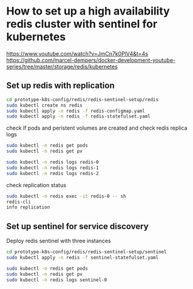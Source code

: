 # How to set up a high availability redis cluster with sentinel for kubernetes

https://www.youtube.com/watch?v=JmCn7k0PlV4&t=4s
https://github.com/marcel-dempers/docker-development-youtube-series/tree/master/storage/redis/kubernetes


## Set up redis with replication

```bash
cd prototype-k8s-config/redis/redis-sentinel-setup/redis
sudo kubectl create ns redis
sudo kubectl apply -n redis -f redis-configmap.yaml
sudo kubectl apply -n redis -f redis-statefulset.yaml
```

check if pods and peristent volumes are created and check redis replica logs

```bash
sudo kubectl -n redis get pods
sudo kubectl -n redis get pv

sudo kubectl -n redis logs redis-0
sudo kubectl -n redis logs redis-1
sudo kubectl -n redis logs redis-2
```

check replication status

```bash
sudo kubectl -n redis exec -it redis-0 -- sh
redis-cli
info replication
```
## Set up sentinel for service discovery 

Deploy redis sentinel with three instances

```bash
cd prototype-k8s-config/redis/redis-sentinel-setup/sentinel
sudo kubectl apply -n redis -f sentinel-statefulset.yaml

sudo kubectl -n redis get pods
sudo kubectl -n redis get pv
sudo kubectl -n redis logs sentinel-0
```


